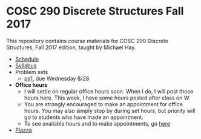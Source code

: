 # COSC 290 Discrete Structures Fall 2017

This repository contains course materials for COSC 290 Discrete Structures, Fall 2017 edition, taught by Michael Hay.

- [Schedule](schedule.md)
- [Syllabus](syllabus.pdf)
- Problem sets
    + [ps1](problemsets/ps1.pdf), due Wednesday 8/28
- **Office hours** 
    + I will settle on regular office hours soon.  When I do, I will post those hours here.  This week, I have some hours posted after class on W.
    + You are strongly encouraged to make an appointment for office hours.  You may also simply stop by during set hours, but priority will go to students who have made an appointment.
    + To see available hours and to make appointments, go [here](https://goo.gl/6STXDi)
- [Piazza](https://piazza.com/class/j6wy4c4b6j73om)